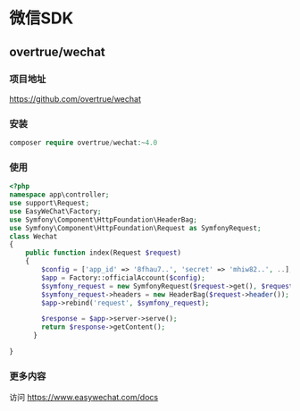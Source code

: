 # 微信SDK

## overtrue/wechat

### 项目地址

https://github.com/overtrue/wechat
  
### 安装
 
```php
composer require overtrue/wechat:~4.0
```
  
### 使用

```php
<?php
namespace app\controller;
use support\Request;
use EasyWeChat\Factory;
use Symfony\Component\HttpFoundation\HeaderBag;
use Symfony\Component\HttpFoundation\Request as SymfonyRequest;
class Wechat
{
    public function index(Request $request)
    {
        $config = ['app_id' => '8fhau7..', 'secret' => 'mhiw82..', ..];
        $app = Factory::officialAccount($config);
        $symfony_request = new SymfonyRequest($request->get(), $request->post(), [], $request->cookie(), [], [], $request->rawBody());
        $symfony_request->headers = new HeaderBag($request->header());
        $app->rebind('request', $symfony_request);

        $response = $app->server->serve();
        return $response->getContent();
      }

}
```
  
  
### 更多内容

访问 https://www.easywechat.com/docs


